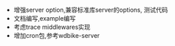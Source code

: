 ###
- 增强server option,兼容标准库server的options, 测试代码
- 文档编写,example编写
- 考虑trace middlewares实现
- 增加cron包,参考wdbike-server
